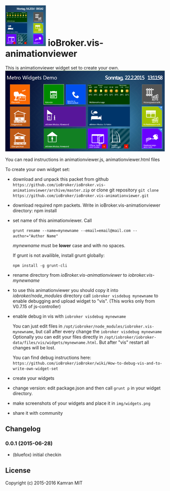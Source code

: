 ![Logo](admin/animationviewer.png)
ioBroker.vis-animationviewer
============

This is animationviewer widget set to create your own.
![Screenshot](img/widgets.png)

You can read instructions in animationviewer.js, animationviewer.html files

To create your own widget set:
- download and unpack this packet from github ```https://github.com/ioBroker/ioBroker.vis-animationviewer/archive/master.zip```
  or clone git repository ```git clone https://github.com/ioBroker/ioBroker.vis-animationviewer.git```

- download required npm packets. Write in ioBroker.vis-animationviewer directory:
  npm install
  
- set name of this animationviewer. Call
  
  ```grunt rename --name=mynewname --email=email@mail.com --author="Author Name"```
  
  *mynewname* must be **lower** case and with no spaces.

  If grunt is not availible, install grunt globally:
  
  ```npm install -g grunt-cli```
 
- rename directory from *ioBroker.vis-animationviewer* to *iobroker.vis-mynewname*

- to use this animationviewer you should copy it into *iobroker/node_modules* directory
  call ```iobroker visdebug mynewname``` to enable debugging and upload widget to "vis". (This works only from V0.7.15 of js-controller)

- enable debug in vis with
  ```iobroker visdebug mynewname```
  
  You can just edit files in ```/opt/iobroker/node_modules/iobroker.vis-mynewname```, but call after every change the ```iobroker visdebug mynewname```
  Optionally you can edit your files directly in ```/opt/iobroker/iobroker-data/files/vis/widgets/mynewname.html```. But after "vis" restart all changes will be lost. 
  
  You can find debug instructions here: ```https://github.com/ioBroker/ioBroker/wiki/How-to-debug-vis-and-to-write-own-widget-set```
  
- create your widgets

- change version: edit package.json and then call ```grunt p``` in your widget directory.
  
- make screenshots of your widgets and place it in ```img/widgets.png```

- share it with community

## Changelog

### 0.0.1 (2015-06-28)
- (bluefox) initial checkin

## License
 Copyright (c) 2015-2016 Kamran
 MIT
